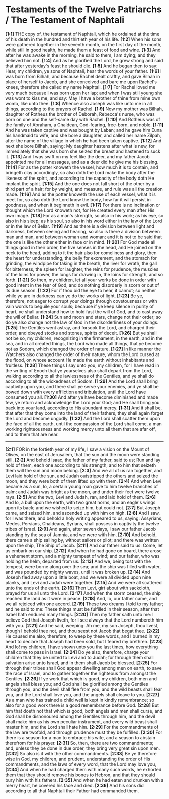 # Testaments of the Twelve Patriarchs / The Testament of Naphtali

**[1:1]** THE copy of, the testament of Naphtali, which he ordained at the time of his death in the hundred and thirtieth year of his life.
**[1:2]** When his sons were gathered together in the seventh month, on the first day of the month, while still in good health, he made them a feast of food and wine.
**[1:3]** And after he was awake in the morning, he said to them, I am dying; and they believed him not.
**[1:4]** And as he glorified the Lord, he grew strong and said that after yesterday's feast he should die.
**[1:5]** And he began then to say: Hear, my children, ye sons of Naphtali, hear the words of your father.
**[1:6]** I was born from Bilhah, and because Rachel dealt craftly, and gave Bilhah in place of herself to Jacob, and she conceived and bare me upon Rachel's knees, therefore she called my name Naphtali.
**[1:7]** For Rachel loved me very much because I was born upon her lap; and when I was still young she was wont to kiss me, and say: May I have a brother of thine from mine own womb, like unto thee.
**[1:8]** Whence also Joseph was like unto me in all things, according to the prayers of Rachel.
**[1:9]** Now my mother was Bilhah, daughter of Rotheus the brother of Deborah, Rebecca's nurse, who was born on one and the self-same day with Rachel.
**[1:10]** And Rotheus was of the family of Abraham, a Chaldean, God-fearing, free-born, and noble.
**[1:11]** And he was taken captive and was bought by Laban; and he gave him Euna his handmaid to wife, and she bore a daughter, and called her name Zilpah, after the name of the village in which he had been taken captive.
**[1:12]** And next she bore Bilhah, saying: My daughter hastens after what is new, for immediately that she was born she seized the breast and hastened to suck it.
**[1:13]** And I was swift on my feet like the deer, and my father Jacob appointed me for all messages, and as a deer did he give me his blessing.
**[1:14]** For as the potter knoweth the vessel, how much it is to contain, and bringeth clay accordingly, so also doth the Lord make the body after the likeness of the spirit, and according to the capacity of the body doth He implant the spirit.
**[1:15]** And the one does not fall short of the other by a third part of a hair; for by weight, and measure, and rule was all the creation made.
**[1:16]** And as the potter knoweth the use of each vessel, what it is meet for, so also doth the Lord know the body, how far it will persist in goodness, and when it beginneth in evil.
**[1:17]** For there is no inclination or thought which the Lord knoweth not, for He created every man after His own image.
**[1:18]** For as a man's strength, so also in his work; as his eye, so also in his sleep; as his soul, so also in his word either in the law of the Lord or in the law of Beliar.
**[1:19]** And as there is a division between light and darkness, between seeing and hearing, so also is there a division between man and man, and between woman and woman; and it is not to be said that the one is like the other either in face or in mind.
**[1:20]** For God made all things good in their order, the five senses in the head, and He joined on the neck to the head, adding to it the hair also for comeliness and glory, then the heart for understanding, the belly for excrement, and the stomach for grinding, the windpipe for taking in the breath, the liver for wrath, the gall for bitterness, the spleen for laughter, the reins for prudence, the muscles of the loins for power, the lungs for drawing in, the loins for strength, and so forth.
**[1:21]** So then, my children, let all your works be done in order with good intent in the fear of God, and do nothing disorderly in scorn or out of its due season.
**[1:22]** For if thou bid the eye to hear, it cannot; so neither while ye are in darkness can ye do the works of light.
**[1:23]** Be ye, therefore, not eager to corrupt your doings through covetousness or with vain words to beguile your souls; because if ye keep silence in purity of heart, ye shall understand how to hold fast the will of God, and to cast away the will of Beliar.
**[1:24]** Sun and moon and stars, change not their order; so do ye also change not the law of God in the disorderliness of your doings.
**[1:25]** The Gentiles went astray, and forsook the Lord, and charged their order, and obeyed stocks and stones, spirits of deceit.
**[1:26]** But ye shall not be so, my children, recognizing in the firmament, in the earth, and in the sea, and in all created things, the Lord who made all things, that ye become not as Sodom, which changed the order of nature.
**[1:27]** In like manner the Watchers also changed the order of their nature, whom the Lord cursed at the flood, on whose account He made the earth without inhabitants and fruitless.
**[1:28]** These things I say unto you, my children, for I have read in the writing of Enoch that ye yourselves also shall depart from the Lord, walking according to all the lawlessness of the Gentiles, and ye shall do according to all the wickedness of Sodom.
**[1:29]** And the Lord shall bring captivity upon you, and there shall ye serve your enemies, and ye shall be bowed down with every affliction and tribulation, until the Lord have consumed you all.
**[1:30]** And after ye have become diminished and made few, ye return and acknowledge the Lord your God; and He shall bring you back into your land, according to His abundant mercy.
**[1:31]** And it shall be, that after that they come into the land of their fathers, they shall again forget the Lord and become ungodly.
**[1:32]** And the Lord shall scatter them upon the face of all the earth, until the compassion of the Lord shall come, a man working righteousness and working mercy unto all them that are afar off, and to them that are near.

---

**[2:1]** FOR in the fortieth year of my life, I saw a vision on the Mount of Olives, on the east of Jerusalem, that the sun and the moon were standing still.
**[2:2]** And behold Isaac, the father of my father, said to us; Run and lay hold of them, each one according to his strength; and to him that seizeth them will the sun and moon belong.
**[2:3]** And we all of us ran together, and Levi laid hold of the sun, and Judah outstripped the others and seized the moon, and they were both of them lifted up with them.
**[2:4]** And when Levi became as a sun, lo, a certain young man gave to him twelve branches of palm; and Judah was bright as the moon, and under their feet were twelve rays.
**[2:5]** And the two, Levi and Judah, ran, and laid hold of them.
**[2:6]** And lo, a bull upon the earth, with two great horns, and an eagle's wings upon its back; and we wished to seize him, but could not.
**[2:7]** But Joseph came, and seized him, and ascended up with him on high.
**[2:8]** And I saw, for I was there, and behold a holy writing appeared to us, saying: Assyrians, Medes, Persians, Chaldeans, Syrians, shall possess in captivity the twelve tribes of Israel.
**[2:9]** And again, after seven days, I saw our father Jacob standing by the sea of Jamnia, and we were with him.
**[2:10]** And behold, there came a ship sailing by, without sailors or pilot; and there was written upon the ship, The Ship of Jacob.
**[2:11]** And our father said to us: Come, let us embark on our ship.
**[2:12]** And when he had gone on board, there arose a vehement storm, and a mighty tempest of wind; and our father, who was holding the helm, departed from us.
**[2:13]** And we, being tost with the tempest, were borne along over the sea; and the ship was filled with water, and was pounded by mighty waves, until it was broken up.
**[2:14]** And Joseph fled away upon a little boat, and we were all divided upon nine planks, and Levi and Judah were together.
**[2:15]** And we were all scattered unto the ends of the earth.
**[2:16]** Then Levi, girt about with sackcloth, prayed for us all unto the Lord.
**[2:17]** And when the storm ceased, the ship reached the land as it were in peace.
**[2:18]** And, lo, our father came, and we all rejoiced with one accord.
**[2:19]** These two dreams I told to my father; and he said to me: These things must be fulfilled in their season, after that Israel hath endured many things.
**[2:20]** Then my father saith unto me: I believe God that Joseph liveth, for I see always that the Lord numbereth him with you.
**[2:21]** And he said, weeping: Ah me, my son Joseph, thou livest, though I behold thee not, and thou seest not Jacob that begat thee.
**[2:22]** He caused me also, therefore, to weep by these words, and I burned in my heart to declare that Joseph had been sold, but I feared my brethren.
**[2:23]** And lo! my children, I have shown unto you the last times, how everything shall come to pass in Israel.
**[2:24]** Do ye also, therefore, charge your children that they be united to Levi and to Judah; for through them shall salvation arise unto Israel, and in them shall Jacob be blessed.
**[2:25]** For through their tribes shall God appear dwelling among men on earth, to save the race of Israel, and to gather together the righteous from amongst the Gentiles.
**[2:26]** If ye work that which is good, my children, both men and angels shall bless you; and God shall be glorified among the Gentiles through you, and the devil shall flee from you, and the wild beasts shall fear you, and the Lord shall love you, and the angels shall cleave to you.
**[2:27]** As a man who has trained a child well is kept in kindly remembrance; so also for a good work there is a good remembrance before God.
**[2:28]** But him that doeth not that which is good, both angels and men shall curse, and God shall be dishonoured among the Gentiles through him, and the devil shall make him as his own peculiar instrument, and every wild beast shall master him, and the Lord shall hate him.
**[2:29]** For the commandments of the law are twofold, and through prudence must they be fulfilled.
**[2:30]** For there is a season for a man to embrace his wife, and a season to abstain therefrom for his prayer.
**[2:31]** So, then, there are two commandments; and, unless they be done in due order, they bring very great sin upon men.
**[2:32]** So also is it with the other commandments.
**[2:33]** Be ye therefore wise in God, my children, and prudent, understanding the order of His commandments, and the laws of every word, that the Lord may love you,
**[2:34]** And when he had charged them with many such words, he exhorted them that they should remove his bones to Hebron, and that they should bury him with his fathers.
**[2:35]** And when he had eaten and drunken with a merry heart, he covered his face and died.
**[2:36]** And his sons did according to all that Naphtali their Father had commanded them.
